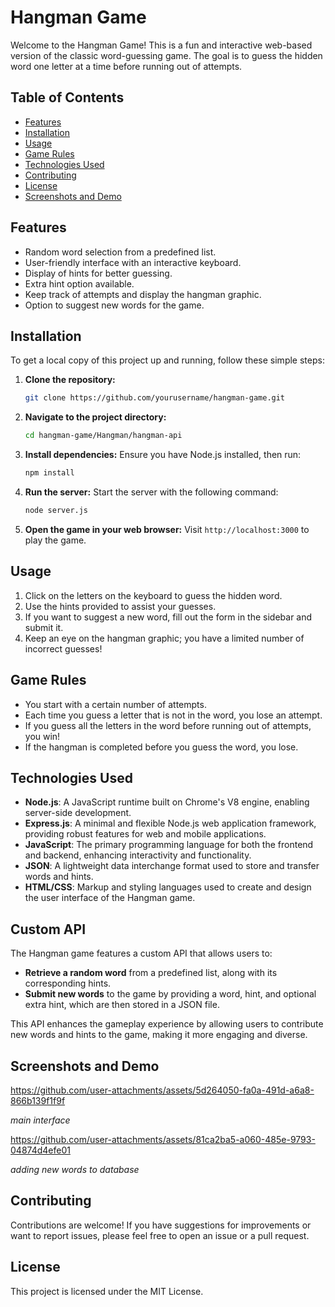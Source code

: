 # Hangman Game

Welcome to the Hangman Game! This is a fun and interactive web-based version of the classic word-guessing game. The goal is to guess the hidden word one letter at a time before running out of attempts.

## Table of Contents

- [Features](#features)
- [Installation](#installation)
- [Usage](#usage)
- [Game Rules](#game-rules)
- [Technologies Used](#technologies-used)
- [Contributing](#contributing)
- [License](#license)
-  [Screenshots and Demo](#screenshots-and-demo)

## Features

- Random word selection from a predefined list.
- User-friendly interface with an interactive keyboard.
- Display of hints for better guessing.
- Extra hint option available.
- Keep track of attempts and display the hangman graphic.
- Option to suggest new words for the game.

## Installation

To get a local copy of this project up and running, follow these simple steps:

1. **Clone the repository:**
   ```bash
   git clone https://github.com/yourusername/hangman-game.git
   ```

2. **Navigate to the project directory:**
   ```bash
   cd hangman-game/Hangman/hangman-api
   ```

3. **Install dependencies:**
   Ensure you have Node.js installed, then run:
   ```bash
   npm install
   ```

4. **Run the server:**
   Start the server with the following command:
   ```bash
   node server.js
   ```

5. **Open the game in your web browser:**
   Visit `http://localhost:3000` to play the game.

## Usage

1. Click on the letters on the keyboard to guess the hidden word.
2. Use the hints provided to assist your guesses.
3. If you want to suggest a new word, fill out the form in the sidebar and submit it.
4. Keep an eye on the hangman graphic; you have a limited number of incorrect guesses!

## Game Rules

- You start with a certain number of attempts.
- Each time you guess a letter that is not in the word, you lose an attempt.
- If you guess all the letters in the word before running out of attempts, you win!
- If the hangman is completed before you guess the word, you lose.


## Technologies Used

- **Node.js**: A JavaScript runtime built on Chrome's V8 engine, enabling server-side development.
- **Express.js**: A minimal and flexible Node.js web application framework, providing robust features for web and mobile applications.
- **JavaScript**: The primary programming language for both the frontend and backend, enhancing interactivity and functionality.
- **JSON**: A lightweight data interchange format used to store and transfer words and hints.
- **HTML/CSS**: Markup and styling languages used to create and design the user interface of the Hangman game.

## Custom API

The Hangman game features a custom API that allows users to:

- **Retrieve a random word** from a predefined list, along with its corresponding hints.
- **Submit new words** to the game by providing a word, hint, and optional extra hint, which are then stored in a JSON file.

This API enhances the gameplay experience by allowing users to contribute new words and hints to the game, making it more engaging and diverse.

## Screenshots and Demo


https://github.com/user-attachments/assets/5d264050-fa0a-491d-a6a8-866b139f1f9f

   *main interface*

https://github.com/user-attachments/assets/81ca2ba5-a060-485e-9793-04874d4efe01

   *adding new words to database*


## Contributing

Contributions are welcome! If you have suggestions for improvements or want to report issues, please feel free to open an issue or a pull request.

## License

This project is licensed under the MIT License.
